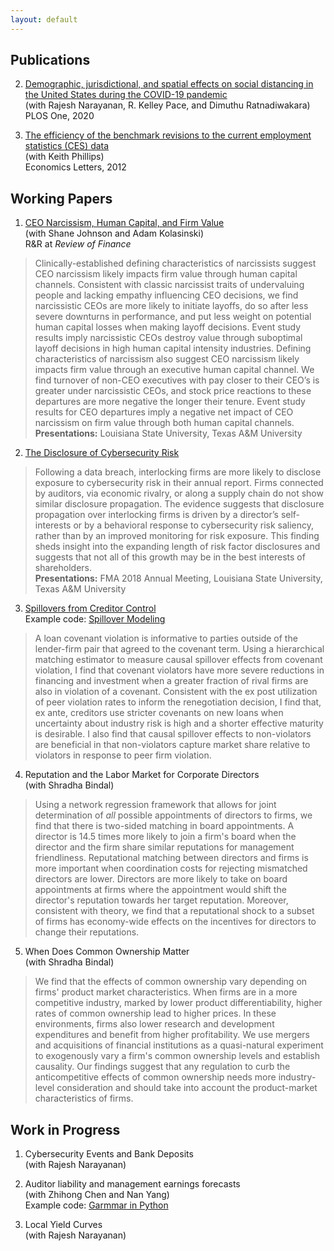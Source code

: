 ```yaml
---
layout: default
---
```


## Publications

2. [Demographic, jurisdictional, and spatial effects on social distancing in the United States during the COVID-19 pandemic](https://journals.plos.org/plosone/article/authors?id=10.1371/journal.pone.0239572)<br/>
	(with Rajesh Narayanan, R. Kelley Pace, and Dimuthu Ratnadiwakara)<br/>
	PLOS One, 2020

1. [The efficiency of the benchmark revisions to the current employment statistics (CES) data](https://www.sciencedirect.com/science/article/abs/pii/S0165176511006410)<br/>
	(with Keith Phillips)<br/>
	Economics Letters, 2012

## Working Papers

1. [CEO Narcissism, Human Capital, and Firm Value](https://papers.ssrn.com/abstract=3209882)<br/>
  (with Shane Johnson and Adam Kolasinski)<br/>
  R&R at *Review of Finance*
> Clinically-established defining characteristics of narcissists suggest CEO narcissism likely impacts firm value through human capital channels. Consistent with classic narcissist traits of undervaluing people and lacking empathy influencing CEO decisions, we find narcissistic CEOs are more likely to initiate layoffs, do so after less severe downturns in performance, and put less weight on potential human capital losses when making layoff decisions. Event study results imply narcissistic CEOs destroy value through suboptimal layoff decisions in high human capital intensity industries. Defining characteristics of narcissism also suggest CEO narcissism likely impacts firm value through an executive human capital channel. We find turnover of non-CEO executives with pay closer to their CEO’s is greater under narcissistic CEOs, and stock price reactions to these departures are more negative the longer their tenure. Event study results for CEO departures imply a negative net impact of CEO narcissism on firm value through both human capital channels.<br/>
<b>Presentations:</b> Louisiana State University, Texas A&M University

2. [The Disclosure of Cybersecurity Risk](https://papers.ssrn.com/sol3/papers.cfm?abstract_id=3077632)<br/>
> Following a data breach, interlocking firms are more likely to disclose exposure to cybersecurity risk in their annual report.  Firms connected by auditors, via economic rivalry, or along a supply chain do not show similar disclosure propagation.  The evidence suggests that disclosure propagation over interlocking firms is driven by a director’s self-interests or by a behavioral response to cybersecurity risk saliency, rather than by an improved monitoring for risk exposure.  This finding sheds insight into the expanding length of risk factor disclosures and suggests that not all of this growth may be in the best interests of shareholders.<br/>
<b>Presentations:</b> FMA 2018 Annual Meeting, Louisiana State University, Texas A&M University

3. [Spillovers from Creditor Control](https://papers.ssrn.com/sol3/papers.cfm?abstract_id=2866505)
<br/>Example code: [Spillover Modeling](https://nordlund.ai/SpilloverModeling)
> A loan covenant violation is informative to parties outside of the lender-firm pair that agreed to the covenant term.  Using a hierarchical matching estimator to measure causal spillover effects from covenant violation, I find that covenant violators have more severe reductions in financing and investment when a greater fraction of rival firms are also in violation of a covenant.  Consistent with the ex post utilization of peer violation rates to inform the renegotiation decision, I find that, ex ante, creditors use stricter covenants on new loans when uncertainty about industry risk is high and a shorter effective maturity is desirable.  I also find that causal spillover effects to non-violators are beneficial in that non-violators capture market share relative to violators in response to peer firm violation.

4. Reputation and the Labor Market for Corporate Directors<br/>
	(with Shradha Bindal)
> Using a network regression framework that allows for joint determination of *all* possible appointments of directors to firms, we find that there is two-sided matching in board appointments.  A director is 14.5 times more likely to join a firm's board when the director and the firm share similar reputations for management friendliness.  Reputational matching between directors and firms is more important when coordination costs for rejecting mismatched directors are lower.  Directors are more likely to take on board appointments at firms where the appointment would shift the director's reputation towards her target reputation.  Moreover, consistent with theory, we find that a reputational shock to a subset of firms has economy-wide effects on the incentives for directors to change their reputations.

5. When Does Common Ownership Matter<br/>
	(with Shradha Bindal)
> We find that the effects of common ownership vary depending on firms' product market characteristics. When firms are in a more competitive industry, marked by lower product differentiability, higher rates of common ownership lead to higher prices.  In these environments, firms also lower research and development expenditures and benefit from higher profitability. We use mergers and acquisitions of financial institutions as a quasi-natural experiment to exogenously vary a firm's common ownership levels and establish causality. Our findings suggest that any regulation to curb the anticompetitive effects of common ownership needs more industry-level consideration and should take into account the product-market characteristics of firms.



## Work in Progress

1. Cybersecurity Events and Bank Deposits<br/>
	(with Rajesh Narayanan)

2. Auditor liability and management earnings forecasts<br/>
	(with Zhihong Chen and Nan Yang)
<br/>Example code: [Garmmar in Python](https://nordlund.ai/GrammarInPython)

3. Local Yield Curves<br/>
	(with Rajesh Narayanan)
